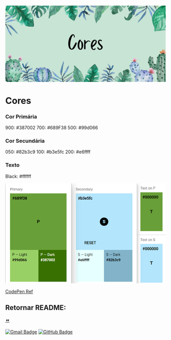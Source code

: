 ![img](../../assest/img/Cores.jpg)

# Cores

### Cor Primária  

900: #387002
700: #689F38
500: #99d066

### Cor Secundária  

050: #82b3c9
100: #b3e5fc
200: #e6ffff

### Texto

Black: #ffffff

![img](../../assest/img/padrao-cores-readme.png)

[CodePen Ref](https://codepen.io/debafig/pen/rNdGodG)


<!-- rodapé -->
## Retornar README:

  [:rewind:](../../README.md)

  
[![Gmail Badge](https://img.shields.io/badge/Gmail-D14836?style=for-the-badge&logo=gmail&logoColor=white)](mailto:balcao.brasil.adm@gmail.com)
[![GitHub Badge](https://img.shields.io/badge/GitHub-100000?style=for-the-badge&logo=github&logoColor=white)](https://github.com/DeBaFig/ProjetoEntra21-22-PHP)